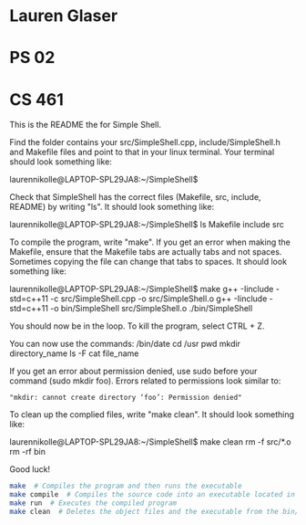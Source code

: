 # Lauren Glaser
# PS 02
# CS 461

This is the README the for Simple Shell.

Find the folder contains your src/SimpleShell.cpp, include/SimpleShell.h and Makefile files and point to that in your linux terminal.
Your terminal should look something like:

   laurennikolle@LAPTOP-SPL29JA8:~/SimpleShell$

Check that SimpleShell has the correct files (Makefile, src, include, README) by writing "ls".
It should look something like:

   laurennikolle@LAPTOP-SPL29JA8:~/SimpleShell$ ls
   Makefile  include  src

To compile the program, write "make".
If you get an error when making the Makefile, ensure that the Makefile tabs are actually tabs and not spaces. Sometimes
copying the file can change that tabs to spaces.
It should look something like:

   laurennikolle@LAPTOP-SPL29JA8:~/SimpleShell$ make
   g++ -Iinclude -std=c++11 -c src/SimpleShell.cpp -o src/SimpleShell.o
   g++ -Iinclude -std=c++11 -o bin/SimpleShell src/SimpleShell.o
   ./bin/SimpleShell

You should now be in the loop. To kill the program, select CTRL + Z.

You can now use the commands:
    /bin/date
    cd /usr
    pwd
    mkdir directory_name
    ls -F
    cat file_name

If you get an error about permission denied, use sudo before your command (sudo mkdir foo). Errors related to permissions look similar to: 

    "mkdir: cannot create directory ‘foo’: Permission denied"

To clean up the complied files, write "make clean".
It should look something like:

   laurennikolle@LAPTOP-SPL29JA8:~/SimpleShell$ make clean
      rm -f src/*.o
      rm -rf bin

Good luck!

```bash
make  # Compiles the program and then runs the executable
make compile  # Compiles the source code into an executable located in the bin/ directory
make run  # Executes the compiled program
make clean  # Deletes the object files and the executable from the bin/ directory
